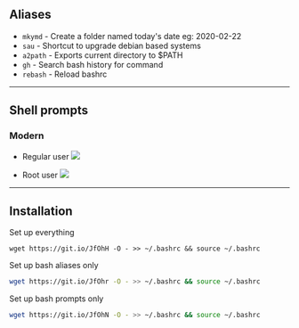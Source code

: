 
##  Aliases

* ```mkymd``` - Create a folder named today's date eg: 2020-02-22
* ```sau``` - Shortcut to upgrade debian based systems
* ```a2path``` - Exports current directory to $PATH
* ```gh``` - Search bash history for command
* ```rebash``` - Reload bashrc

---

## Shell prompts
### Modern 
* Regular user
![](https://i.imgur.com/V3taYed.png)

* Root user
![](https://i.imgur.com/MFYDfV1.png)

---
## Installation
Set up everything
```
wget https://git.io/JfOhH -O - >> ~/.bashrc && source ~/.bashrc
```
Set up bash aliases only

```bash
wget https://git.io/JfOhr -O - >> ~/.bashrc && source ~/.bashrc
```
Set up bash prompts only

```bash
wget https://git.io/JfOhN -O - >> ~/.bashrc && source ~/.bashrc
```

